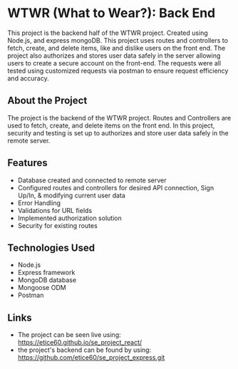 # WTWR (What to Wear?): Back End

This project is the backend half of the WTWR project. Created using Node.js, and express mongoDB. This project uses routes and controllers to fetch, create, and delete items, like and dislike users on the front end. The project also authorizes and stores user data safely in the server allowing users to create a secure account on the front-end. The requests were all tested using customized requests via postman to ensure request efficiency and accuracy.

## About the Project

The project is the backend of the WTWR project. Routes and Controllers are used to fetch, create, and delete items on the front end. In this project, security and testing is set up to authorizes and store user data safely in the remote server.

## Features

- Database created and connected to remote server
- Configured routes and controllers for desired API connection, Sign Up/In, & modifying current user data
- Error Handling
- Validations for URL fields
- Implemented authorization solution
- Security for existing routes

## Technologies Used

- Node.js
- Express framework
- MongoDB database
- Mongoose ODM
- Postman

## Links

- The project can be seen live using: https://etice60.github.io/se_project_react/
- the project's backend can be found by using: https://github.com/etice60/se_project_express.git
